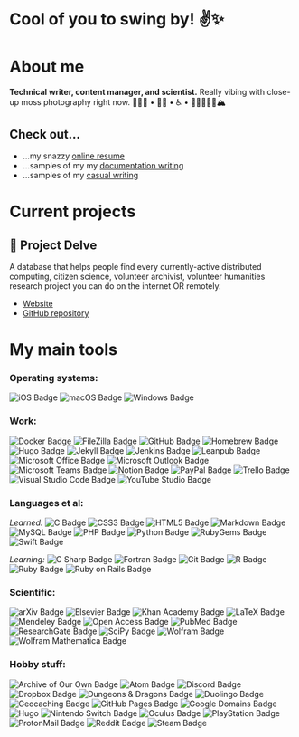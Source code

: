 # Cool of you to swing by! :v::sparkles:

# About me
**Technical writer, content manager, and scientist.** Really vibing with close-up moss photography right now.
👩🏻‍🔬 • 🏳️‍🌈 • ♿️ • 🥾✌🏻🤙🏻🏔

## Check out...
* []()...my snazzy [online resume](https://punnypenguins.github.io/)
* ...samples of my my [documentation writing](https://github.com/punnypenguins/writing-samples/tree/main/Documentation)
* ...samples of my [casual writing](https://github.com/punnypenguins/writing-samples/tree/main/Science%20Explainers)


# Current projects
## 🧬 Project Delve
A database that helps people find every currently-active distributed computing, citizen science, volunteer archivist, volunteer humanities research project you can do on the internet OR remotely.
* [Website](https://projectdelve.com/)
* [GitHub repository](https://github.com/punnypenguins/projectdelve)


# My main tools
  
### Operating systems:

![iOS Badge](https://img.shields.io/badge/iOS-000?logo=ios&logoColor=fff&style=flat) ![macOS Badge](https://img.shields.io/badge/macOS-000?logo=macos&logoColor=fff&style=flat) ![Windows Badge](https://img.shields.io/badge/Windows-0078D6?logo=windows&logoColor=fff&style=flat)
  
### Work:

![Docker Badge](https://img.shields.io/badge/Docker-2496ED?logo=docker&logoColor=fff&style=flat) ![FileZilla Badge](https://img.shields.io/badge/FileZilla-BF0000?logo=filezilla&logoColor=fff&style=flat) ![GitHub Badge](https://img.shields.io/badge/GitHub-181717?logo=github&logoColor=fff&style=flat) ![Homebrew Badge](https://img.shields.io/badge/Homebrew-FBB040?logo=homebrew&logoColor=fff&style=flat) ![Hugo Badge](https://img.shields.io/badge/Hugo-FF4088?logo=hugo&logoColor=fff&style=flat) ![Jekyll Badge](https://img.shields.io/badge/Jekyll-C00?logo=jekyll&logoColor=fff&style=flat) ![Jenkins Badge](https://img.shields.io/badge/Jenkins-D24939?logo=jenkins&logoColor=fff&style=flat) ![Leanpub Badge](https://img.shields.io/badge/Leanpub-FFF?logo=leanpub&logoColor=000&style=flat) ![Microsoft Office Badge](https://img.shields.io/badge/Microsoft%20Office-D83B01?logo=microsoftoffice&logoColor=fff&style=flat) ![Microsoft Outlook Badge](https://img.shields.io/badge/Microsoft%20Outlook-0078D4?logo=microsoftoutlook&logoColor=fff&style=flat) ![Microsoft Teams Badge](https://img.shields.io/badge/Microsoft%20Teams-6264A7?logo=microsoftteams&logoColor=fff&style=flat) ![Notion Badge](https://img.shields.io/badge/Notion-000?logo=notion&logoColor=fff&style=flat) ![PayPal Badge](https://img.shields.io/badge/PayPal-00457C?logo=paypal&logoColor=fff&style=flat) ![Trello Badge](https://img.shields.io/badge/Trello-0052CC?logo=trello&logoColor=fff&style=flat) ![Visual Studio Code Badge](https://img.shields.io/badge/Visual%20Studio%20Code-007ACC?logo=visualstudiocode&logoColor=fff&style=flat) ![YouTube Studio Badge](https://img.shields.io/badge/YouTube%20Studio-F00?logo=youtubestudio&logoColor=fff&style=flat) 
  
### Languages et al:
*Learned:* ![C Badge](https://img.shields.io/badge/C-A8B9CC?logo=c&logoColor=fff&style=flat) ![CSS3 Badge](https://img.shields.io/badge/CSS3-1572B6?logo=css3&logoColor=fff&style=flat) ![HTML5 Badge](https://img.shields.io/badge/HTML5-E34F26?logo=html5&logoColor=fff&style=flat) ![Markdown Badge](https://img.shields.io/badge/Markdown-000?logo=markdown&logoColor=fff&style=flat) ![MySQL Badge](https://img.shields.io/badge/MySQL-4479A1?logo=mysql&logoColor=fff&style=flat) ![PHP Badge](https://img.shields.io/badge/PHP-777BB4?logo=php&logoColor=fff&style=flat) ![Python Badge](https://img.shields.io/badge/Python-3776AB?logo=python&logoColor=fff&style=flat) ![RubyGems Badge](https://img.shields.io/badge/RubyGems-E9573F?logo=rubygems&logoColor=fff&style=flat) ![Swift Badge](https://img.shields.io/badge/Swift-F05138?logo=swift&logoColor=fff&style=flat) 

*Learning:* ![C Sharp Badge](https://img.shields.io/badge/C%20Sharp-239120?logo=csharp&logoColor=fff&style=flat) ![Fortran Badge](https://img.shields.io/badge/Fortran-734F96?logo=fortran&logoColor=fff&style=flat) ![Git Badge](https://img.shields.io/badge/Git-F05032?logo=git&logoColor=fff&style=flat) ![R Badge](https://img.shields.io/badge/R-276DC3?logo=r&logoColor=fff&style=flat) ![Ruby Badge](https://img.shields.io/badge/Ruby-CC342D?logo=ruby&logoColor=fff&style=flat) ![Ruby on Rails Badge](https://img.shields.io/badge/Ruby%20on%20Rails-C00?logo=rubyonrails&logoColor=fff&style=flat) 
  
### Scientific:

![arXiv Badge](https://img.shields.io/badge/arXiv-B31B1B?logo=arxiv&logoColor=fff&style=flat) ![Elsevier Badge](https://img.shields.io/badge/Elsevier-FF6C00?logo=elsevier&logoColor=fff&style=flat) ![Khan Academy Badge](https://img.shields.io/badge/Khan%20Academy-14BF96?logo=khanacademy&logoColor=fff&style=flat) ![LaTeX Badge](https://img.shields.io/badge/LaTeX-008080?logo=latex&logoColor=fff&style=flat) ![Mendeley Badge](https://img.shields.io/badge/Mendeley-9D1620?logo=mendeley&logoColor=fff&style=flat) ![Open Access Badge](https://img.shields.io/badge/Open%20Access-F68212?logo=openaccess&logoColor=fff&style=flat) ![PubMed Badge](https://img.shields.io/badge/PubMed-326599?logo=pubmed&logoColor=fff&style=flat) ![ResearchGate Badge](https://img.shields.io/badge/ResearchGate-0CB?logo=researchgate&logoColor=fff&style=flat) ![SciPy Badge](https://img.shields.io/badge/SciPy-8CAAE6?logo=scipy&logoColor=fff&style=flat) ![Wolfram Badge](https://img.shields.io/badge/Wolfram-D10?logo=wolfram&logoColor=fff&style=flat) ![Wolfram Mathematica Badge](https://img.shields.io/badge/Wolfram%20Mathematica-D10?logo=wolframmathematica&logoColor=fff&style=flat)
  
### Hobby stuff:

![Archive of Our Own Badge](https://img.shields.io/badge/Archive%20of%20Our%20Own-900?logo=archiveofourown&logoColor=fff&style=flat) ![Atom Badge](https://img.shields.io/badge/Atom-66595C?logo=atom&logoColor=fff&style=flat) ![Discord Badge](https://img.shields.io/badge/Discord-5865F2?logo=discord&logoColor=fff&style=flat) ![Dropbox Badge](https://img.shields.io/badge/Dropbox-0061FF?logo=dropbox&logoColor=fff&style=flat) ![Dungeons & Dragons Badge](https://img.shields.io/badge/Dungeons%20%26%20Dragons-ED1C24?logo=dungeonsanddragons&logoColor=fff&style=flat) ![Duolingo Badge](https://img.shields.io/badge/Duolingo-58CC02?logo=duolingo&logoColor=fff&style=flat) ![Geocaching Badge](https://img.shields.io/badge/Geocaching-00874D?logo=geocaching&logoColor=fff&style=flat) ![GitHub Pages Badge](https://img.shields.io/badge/GitHub%20Pages-222?logo=githubpages&logoColor=fff&style=flat) ![Google Domains Badge](https://img.shields.io/badge/Google%20Domains-4285F4?logo=googledomains&logoColor=fff&style=flat) ![Hugo](https://img.shields.io/badge/-Hugo-F94388?style=flat&logo=hugo&logoColor=white) ![Nintendo Switch Badge](https://img.shields.io/badge/Nintendo%20Switch-E60012?logo=nintendoswitch&logoColor=fff&style=flat) ![Oculus Badge](https://img.shields.io/badge/Oculus-1C1E20?logo=oculus&logoColor=fff&style=flat) ![PlayStation Badge](https://img.shields.io/badge/PlayStation-003791?logo=playstation&logoColor=fff&style=flat) ![ProtonMail Badge](https://img.shields.io/badge/ProtonMail-8B89CC?logo=protonmail&logoColor=fff&style=flat) ![Reddit Badge](https://img.shields.io/badge/Reddit-FF4500?logo=reddit&logoColor=fff&style=flat) ![Steam Badge](https://img.shields.io/badge/Steam-000?logo=steam&logoColor=fff&style=flat) 
